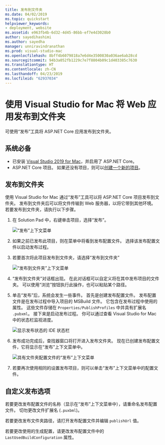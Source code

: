 ```yaml
---
title: 发布到文件夹
ms.date: 04/02/2019
ms.topic: quickstart
helpviewer_keywords:
- deployment, website
ms.assetid: e963fb4b-6d32-4d45-86bb-ef7e4d3028b0
author: sayedihashimi
ms.author: sayedha
manager: unniravindranathan
ms.prod: visual-studio-mac
ms.openlocfilehash: 8bff4b6079818a7e6d4e3500830a036ae6ab28cd
ms.sourcegitcommit: 94b3a052fb1229c7e7f8804b09c1d403385c7630
ms.translationtype: HT
ms.contentlocale: zh-CN
ms.lasthandoff: 04/23/2019
ms.locfileid: "62937034"
---
```

# <a name="publish-a-web-app-to-a-folder-using-visual-studio-for-mac"></a>使用 Visual Studio for Mac 将 Web 应用发布到文件夹

可使用“发布”工具将 ASP.NET Core 应用发布到文件夹。

## <a name="prerequisites"></a>系统必备

- 已安装 [Visual Studio 2019 for Mac](https://visualstudio.microsoft.com/downloads/?utm_medium=microsoft&utm_source=docs.microsoft.com&utm_campaign=inline+link&utm_content=download+vs4mac2019)，并启用了 ASP.NET Core。
- ASP.NET Core 项目。 如果还没有项目，则可以[创建一个新的项目](https://docs.microsoft.com/visualstudio/mac/create-new-projects?view=vsmac-2019)。

## <a name="publish-to-folder"></a>发布到文件夹

使用 Visual Studio for Mac 通过“发布”工具可以将 ASP.NET Core 项目发布到文件夹。 发布到文件夹后可以将文件传输到 Web 服务器，以将它带到其他环境。 若要发布到文件夹，请执行以下步骤。

 1. 在 Solution Pad 中，右键单击项目，选择“发布”。

    ![“发布”上下文菜单](media/publish-context-menu.png)

 2. 如果之前已发布此项目，则在菜单中将看到发布配置文件。 选择该发布配置文件以启动发布过程。

 3. 若要首次将此项目发布到文件夹，请选择“发布到文件夹”

    ![“发布到文件夹”上下文菜单](media/publish-to-folder-context-menu.png)

 4. “发布到文件夹”对话框出现。 在此对话框可以自定义将在其中发布项目的文件夹。 可以使用“浏览”按钮执行此操作，也可以粘贴某个路径。

 5. 单击“发布”后，系统会发生一些事件。 首先是创建发布配置文件。 发布配置文件是在发布过程中导入项目的 MSBuild 文件。 它包含在发布过程中使用的属性。 这些文件存储在 `Properties/PublishProfiles` 中并具有扩展名 `.pubxml`。 接下来是启动发布过程。 你可以通过查看 Visual Studio for Mac 中的状态栏监视进度。

    ![显示发布状态的 IDE 状态栏](media/publish-to-folder-status-bar.png)

 6. 发布成功完成后，查找器窗口将打开进入发布文件夹。 现在已创建发布配置文件，它将显示在“发布”上下文菜单中。

    ![具有文件夹配置文件的“发布”上下文菜单](media/publish-context-menu-with-folder-profile.png)

 7. 若要再次使用相同的设置发布项目，则可以单击“发布”上下文菜单中的配置文件。

## <a name="customize-publish-options"></a>自定义发布选项

若要更改发布配置文件的名称（显示在“发布”上下文菜单中），请重命名发布配置文件。 切勿更改文件扩展名 (`.puxbml`)。

若要更改发布文件夹路径，请打开发布配置文件并编辑 `publishUrl` 值。

若要更改使用的生成配置，请更改发布配置文件中的 `LastUsedBuildConfiguration` 属性。
